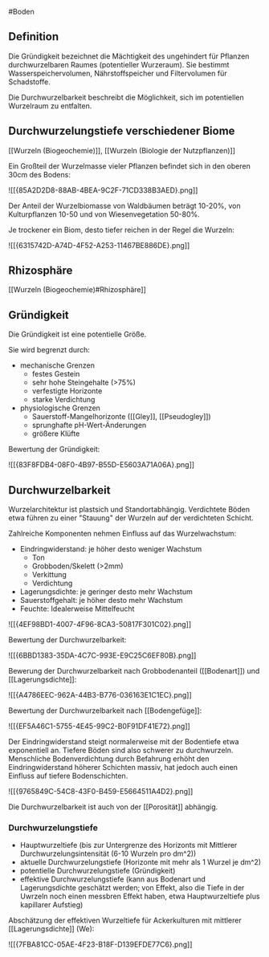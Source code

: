#Boden 

## Definition

Die Gründigkeit bezeichnet die Mächtigkeit des ungehindert für Pflanzen durchwurzelbaren Raumes (potentieller Wurzeraum). Sie bestimmt Wasserspeichervolumen, Nährstoffspeicher und Filtervolumen für Schadstoffe.

Die Durchwurzelbarkeit beschreibt die Möglichkeit, sich im potentiellen Wurzelraum zu entfalten.

## Durchwurzelungstiefe verschiedener Biome

[[Wurzeln (Biogeochemie)]], [[Wurzeln (Biologie der Nutzpflanzen)]]

Ein Großteil der Wurzelmasse vieler Pflanzen befindet sich in den oberen 30cm des Bodens:

![[{85A2D2D8-88AB-4BEA-9C2F-71CD338B3AED}.png]]

Der Anteil der Wurzelbiomasse von Waldbäumen beträgt 10-20%, von Kulturpflanzen 10-50 und von Wiesenvegetation 50-80%.

Je trockener ein Biom, desto tiefer reichen in der Regel die Wurzeln:

![[{6315742D-A74D-4F52-A253-11467BE886DE}.png]]

## Rhizosphäre

[[Wurzeln (Biogeochemie)#Rhizosphäre]]

## Gründigkeit

Die Gründigkeit ist eine potentielle Größe.

Sie wird begrenzt durch:
- mechanische Grenzen
	- festes Gestein
	- sehr hohe Steingehalte (>75%)
	- verfestigte Horizonte
	- starke Verdichtung
- physiologische Grenzen
	- Sauerstoff-Mangelhorizonte ([[Gley]], [[Pseudogley]])
	- sprunghafte pH-Wert-Änderungen
	- größere Klüfte

Bewertung der Gründigkeit:

![[{83F8FDB4-08F0-4B97-B55D-E5603A71A06A}.png]]

## Durchwurzelbarkeit

Wurzelarchitektur ist plastsich und Standortabhängig. Verdichtete Böden etwa führen zu einer "Stauung" der Wurzeln auf der verdichteten Schicht.

Zahlreiche Komponenten nehmen Einfluss auf das Wurzelwachstum:
- Eindringwiderstand: je höher desto weniger Wachstum
	- Ton
	- Grobboden/Skelett (>2mm)
	- Verkittung
	- Verdichtung
- Lagerungsdichte: je geringer desto mehr Wachstum
- Sauerstoffgehalt: je höher desto mehr Wachstum
- Feuchte: Idealerweise Mittelfeucht

![[{4EF98BD1-4007-4F96-8CA3-50817F301C02}.png]]

Bewertung der Durchwurzelbarkeit:

![[{6BBD1383-35DA-4C7C-993E-E9C25C6EF80B}.png]]

Bewerung der Durchwurzelbarkeit nach Grobbodenanteil ([[Bodenart]]) und [[Lagerungsdichte]]:

![[{A4786EEC-962A-44B3-B776-036163E1C1EC}.png]]

Bewertung der Durchwurzelbarkeit nach [[Bodengefüge]]:

![[{EF5A46C1-5755-4E45-99C2-B0F91DF41E72}.png]]

Der Eindringwiderstand steigt normalerweise mit der Bodentiefe etwa exponentiell an.  Tiefere Böden sind also schwerer zu durchwurzeln. Menschliche Bodenverdichtung durch Befahrung erhöht den Eindringwiderstand höherer Schichten massiv, hat jedoch auch einen Einfluss auf tiefere Bodenschichten.

![[{9765849C-54C8-43F0-B459-E5664511A4D2}.png]]

Die Durchwurzelbarkeit ist auch von der [[Porosität]] abhängig. 

### Durchwurzelungstiefe

- Hauptwurzeltiefe (bis zur Untergrenze des Horizonts mit Mittlerer Durchwurzelungsintensität (6-10 Wurzeln pro dm^2))
- aktuelle Durchwurzelungstiefe (Horizonte mit mehr als 1 Wurzel je dm^2)
- potentielle Durchwurzelungstiefe (Gründigkeit)
- effektive Durchwurzelungstiefe (kann aus Bodenart und Lagerungsdichte geschätzt werden; von Effekt, also die Tiefe in der Uwrzeln noch einen messbren Effekt haben, etwa Hauptwurzeltiefe plus kapillarer Aufstieg)

Abschätzung der effektiven Wurzeltiefe für Ackerkulturen mit mittlerer [[Lagerungsdichte]] (We):

![[{7FBA81CC-05AE-4F23-B18F-D139EFDE77C6}.png]]